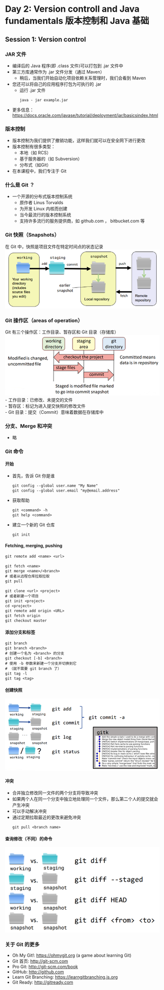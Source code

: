 # Day 2: Version controll and Java fundamentals 版本控制和 Java 基础  

## Session 1: Version control  

### JAR 文件  
- 编译后的 Java 程序(即 .class 文件)可以打包到 .jar 文件中  
- 第三方库通常作为 .jar 文件分发（通过 Maven）  
    - 稍后，当我们开始自动化项目依赖关系管理时，我们会看到 Maven  
- 您还可以将自己的应用程序打包为可执行的 .jar  
    - 运行 .jar 文件  
      ```shell
      java - jar example.jar
      ```
- 更多信息：https://docs.oracle.com/javase/tutorial/deployment/jar/basicsindex.html  

### 版本控制  
- 版本控制为我们提供了撤销功能，这样我们就可以在安全网下进行更改  
- 版本控制有很多类型：  
    - 本地（如 RCS）  
    - 基于服务器的（如 Subversion）  
    - 分布式（如Git）  
- 在本课程中，我们专注于 Git  

### 什么是 Git ？  
- 一个开源的分布式版本控制系统  
    - 原作者 Linus Torvalds  
    - 为开发 Linux 内核而创建  
    - 当今最流行的版本控制系统  
    - 支持许多流行的服务提供商，如 github.com ， bitbucket.com 等  

### Git 快照（Snapshots）  
在 Git 中，快照是项目文件在特定时间点的状态记录  
![Git snapshots](img/02-1-1-Git_snapshot.png)  

### Git 操作区（areas of operation）  
Git 有三个操作区：工作目录、暂存区和 Git 目录（存储库）  
![Git areas of operation](img/02-1-2-Git_areas_of_operation.png)  
    - 工作目录：已修改、未提交的文件  
    - 暂存区：标记为进入提交快照的修改文件  
    - Git 目录：提交（Commit）意味着数据在存储库中  

### 分支、Merge 和冲突  
- 略  

### Git 命令  
#### 开始  
- 首先，告诉 Git 你是谁  
  ```shell
  git config --global user.name "My Name"
  git config --global user.email "my@email.address"
  ```
- 获取帮助  
  ```shell
  git <command> -h
  git help <command>
  ```
- 建立一个新的 Git 仓库  
  ```shell
  git init
  ```
#### Fetching, merging, pushing  
```shell
git remote add <name> <url>

git fetch <name>
git merge <name>/<branch>
# 或者从远程仓库拉取拉取
git pull

git clone <url> <project>
# 或者新建一个项目
git init <project>
cd <project>
git remote add origin <URL>
git fetch origin
git checkout master
```
#### 添加分支和标签  
```shell
git branch
git branch <branch>
# 创建一个名为 <branch> 的分支
git checkout [-b] <branch>
# 使用 -b 参数来新建一个分支并切换到它
# （就不需要 git branch 了）
git tag -l
git tag <tag>
```
#### 创建快照  
![Making snapshots](img/02-1-3-Making_snapshots.png)  
#### 冲突  
- 合并独立修改同一文件的两个分支将导致冲突  
- 如果两个人在同一个分支中独立地处理同一个文件，那么第二个人的提交就会产生冲突  
- 可以手动解决冲突  
- 通过定期拉取最近的更改来避免冲突  
  ```shell
  git pull <branch name>
  ```
#### 查询修改（不同）的命令  
![Commands for diffs](img/02-1-4-Commands_for_diffs.png)  

### 关于 Git 的更多  
- Oh My Git!: https://ohmygit.org (a game about learning Git)  
- Git 首页: http://git-scm.com  
- Pro Git: http://git-scm.com/book  
- GitHub: http://github.com  
- Learn Git Branching: https://learngitbranching.js.org  
- Git Ready: http://gitready.com  
